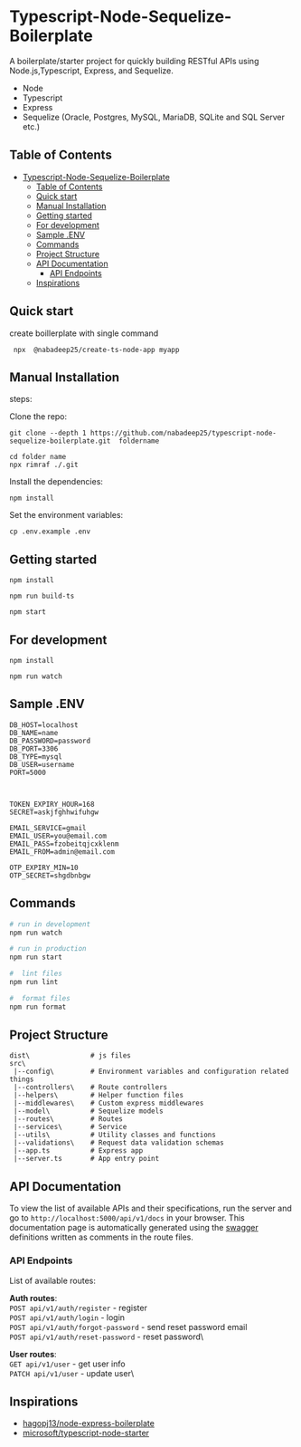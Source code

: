 # Typescript-Node-Sequelize-Boilerplate

A boilerplate/starter project for quickly building RESTful APIs using Node.js,Typescript, Express, and Sequelize.


- Node 
- Typescript
- Express
- Sequelize (Oracle, Postgres, MySQL, MariaDB, SQLite and SQL Server etc.)

## Table of Contents

- [Typescript-Node-Sequelize-Boilerplate](#typescript-node-sequelize-boilerplate)
  - [Table of Contents](#table-of-contents)
  - [Quick start](#quick-start)
  - [Manual Installation](#manual-installation)
  - [Getting started](#getting-started)
  - [For development](#for-development)
  - [Sample .ENV](#sample-env)
  - [Commands](#commands)
  - [Project Structure](#project-structure)
  - [API Documentation](#api-documentation)
    - [API Endpoints](#api-endpoints)
  - [Inspirations](#inspirations)



## Quick start

create boillerplate with single command

```
 npx  @nabadeep25/create-ts-node-app myapp

```



## Manual Installation

steps:

Clone the repo:

```
git clone --depth 1 https://github.com/nabadeep25/typescript-node-sequelize-boilerplate.git  foldername

cd folder name
npx rimraf ./.git
```

Install the dependencies:

```
npm install
```

Set the environment variables:

```
cp .env.example .env

```
## Getting started

```
npm install

npm run build-ts

npm start

```

## For development

```
npm install

npm run watch

```

## Sample .ENV
```
DB_HOST=localhost
DB_NAME=name
DB_PASSWORD=password
DB_PORT=3306
DB_TYPE=mysql
DB_USER=username
PORT=5000



TOKEN_EXPIRY_HOUR=168
SECRET=askjfghhwifuhgw

EMAIL_SERVICE=gmail
EMAIL_USER=you@email.com
EMAIL_PASS=fzobeitqjcxklenm
EMAIL_FROM=admin@email.com

OTP_EXPIRY_MIN=10
OTP_SECRET=shgdbnbgw

```




## Commands


```bash
# run in development
npm run watch

# run in production
npm run start

#  lint files
npm run lint

#  format files
npm run format

```




## Project Structure

```
dist\               # js files
src\
 |--config\         # Environment variables and configuration related things
 |--controllers\    # Route controllers 
 |--helpers\        # Helper function files
 |--middlewares\    # Custom express middlewares
 |--model\          # Sequelize models 
 |--routes\         # Routes
 |--services\       # Service 
 |--utils\          # Utility classes and functions
 |--validations\    # Request data validation schemas
 |--app.ts          # Express app
 |--server.ts       # App entry point
```

## API Documentation

To view the list of available APIs and their specifications, run the server and go to `http://localhost:5000/api/v1/docs` in your browser. This documentation page is automatically generated using the [swagger](https://swagger.io/) definitions written as comments in the route files.

### API Endpoints

List of available routes:

**Auth routes**:\
`POST api/v1/auth/register` - register\
`POST api/v1/auth/login` - login\
`POST api/v1/auth/forgot-password` - send reset password email\
`POST api/v1/auth/reset-password` - reset password\


**User routes**:\
`GET api/v1/user` - get user info\
`PATCH api/v1/user` - update user\





## Inspirations
- [hagopj13/node-express-boilerplate](https://github.com/hagopj13/node-express-boilerplate)
- [microsoft/typescript-node-starter](https://github.com/microsoft/TypeScript-Node-Starter)





